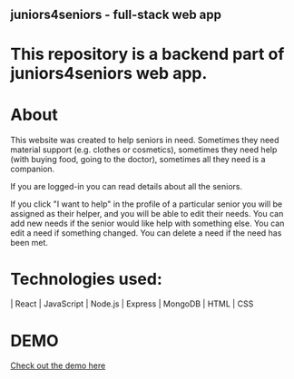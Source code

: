 ## juniors4seniors - full-stack web app

# This repository is a backend part of juniors4seniors web app.

# About

This website was created to help seniors in need.
Sometimes they need material support (e.g. clothes or cosmetics), sometimes they need help (with buying food, going to the doctor), sometimes all they need is a companion.

If you are logged-in you can read details about all the seniors.

If you click "I want to help" in the profile of a particular senior you will be assigned as their helper, and you will be able to edit their needs. You can add new needs if the senior would like help with something else. You can edit a need if something changed. You can delete a need if the need has been met.

# Technologies used: 

| React | JavaScript | Node.js | Express | MongoDB | HTML | CSS 

# DEMO

[Check out the demo here](https://juniors4seniors.netlify.app)
